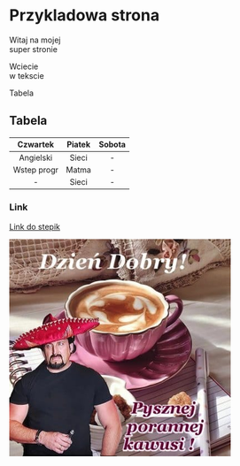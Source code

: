 # Przykladowa strona
Witaj na mojej </br>
super stronie

Wciecie</br>
w tekscie

Tabela
## Tabela
|Czwartek|Piatek|Sobota|
|:----------:|:----:|:---:|
|Angielski   |Sieci |-    |
|Wstep progr |Matma |-    |
|-           |Sieci |-    |

### Link
[Link do stepik](https://stepik.org/)

![pct/smacznejkawusi.jpg](pct/smacznejkawusi.jpg)

